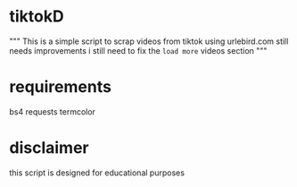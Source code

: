 # tiktokD

"""
    This is a simple script to scrap videos from tiktok using urlebird.com
    still needs improvements 
    i still need to fix the `load more` videos section
"""
# requirements 
bs4
requests
termcolor

# disclaimer
this script is designed for educational purposes 
